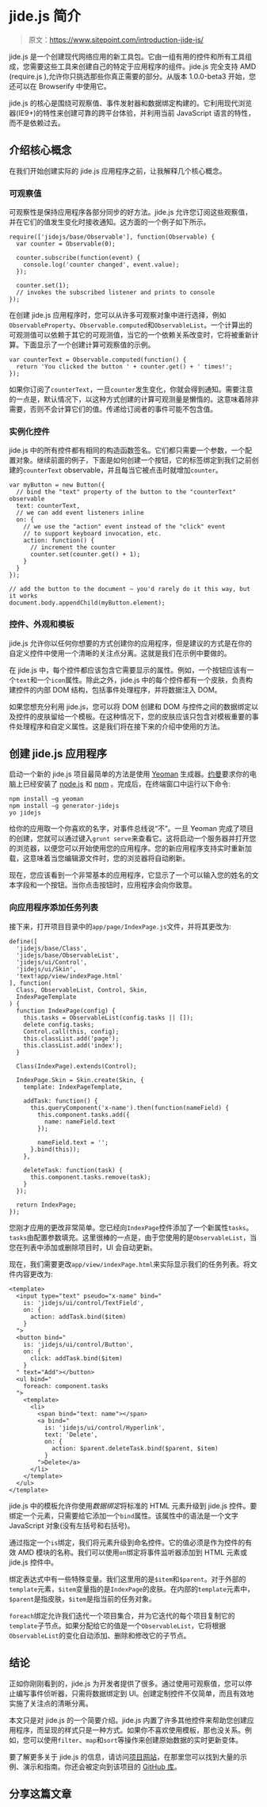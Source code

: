 # jide.js 简介

> 原文：<https://www.sitepoint.com/introduction-jide-js/>

jide.js 是一个创建现代网络应用的新工具包。它由一组有用的控件和所有工具组成，您需要这些工具来创建自己的特定于应用程序的组件。jide.js 完全支持 AMD (require.js ),允许你只挑选那些你真正需要的部分。从版本 1.0.0-beta3 开始，您还可以在 Browserify 中使用它。

jide.js 的核心是围绕可观察值、事件发射器和数据绑定构建的。它利用现代浏览器(IE9+)的特性来创建可靠的跨平台体验，并利用当前 JavaScript 语言的特性，而不是依赖过去。

## 介绍核心概念

在我们开始创建实际的 jide.js 应用程序之前，让我解释几个核心概念。

### 可观察值

可观察性是保持应用程序各部分同步的好方法。jide.js 允许您订阅这些观察值，并在它们的值发生变化时接收通知。这方面的一个例子如下所示。

```
require(['jidejs/base/Observable'], function(Observable) {
  var counter = Observable(0);

  counter.subscribe(function(event) {
    console.log('counter changed', event.value);
  });

  counter.set(1);
  // invokes the subscribed listener and prints to console
});
```

在创建 jide.js 应用程序时，您可以从许多可观察对象中进行选择，例如`ObservableProperty`、`Observable.computed`和`ObservableList`。一个计算出的可观测值可以依赖于其它的可观测值，当它的一个依赖关系改变时，它将被重新计算。下面显示了一个创建计算可观察值的示例。

```
var counterText = Observable.computed(function() {
  return 'You clicked the button ' + counter.get() + ' times!';
});
```

如果你订阅了`counterText`，一旦`counter`发生变化，你就会得到通知。需要注意的一点是，默认情况下，以这种方式创建的计算可观测量是懒惰的。这意味着除非需要，否则不会计算它们的值。传递给订阅者的事件可能不包含值。

### 实例化控件

jide.js 中的所有控件都有相同的构造函数签名。它们都只需要一个参数，一个配置对象。继续前面的例子，下面是如何创建一个按钮，它的标签绑定到我们之前创建的`counterText` observable，并且每当它被点击时就增加`counter`。

```
var myButton = new Button({
  // bind the "text" property of the button to the "counterText" observable
  text: counterText,
  // we can add event listeners inline
  on: {
    // we use the "action" event instead of the "click" event
    // to support keyboard invocation, etc.
    action: function() {
      // increment the counter
      counter.set(counter.get() + 1);
    }
  }
});

// add the button to the document – you'd rarely do it this way, but it works
document.body.appendChild(myButton.element);
```

### 控件、外观和模板

jide.js 允许你以任何你想要的方式创建你的应用程序，但是建议的方式是在你的自定义控件中使用一个清晰的关注点分离。这就是我们在示例中要做的。

在 jide.js 中，每个控件都应该包含它需要显示的属性。例如，一个按钮应该有一个`text`和一个`icon`属性。除此之外，jide.js 中的每个控件都有一个皮肤，负责构建控件的内部 DOM 结构，包括事件处理程序，并将数据注入 DOM。

如果您想充分利用 jide.js，您可以将 DOM 创建和 DOM 与控件之间的数据绑定以及控件的皮肤留给一个模板。在这种情况下，您的皮肤应该只包含对模板重要的事件处理程序和自定义属性。这是我们将在接下来的介绍中使用的方法。

## 创建 jide.js 应用程序

启动一个新的 jide.js 项目最简单的方法是使用 [Yeoman](http://yeoman.io) 生成器。[约曼](http://yeoman.io)要求你的电脑上已经安装了 [node.js](http://nodejs.org) 和 [npm](http://npmjs.org) 。完成后，在终端窗口中运行以下命令:

```
npm install –g yeoman
npm install –g generator-jidejs
yo jidejs
```

给你的应用取一个你喜欢的名字，对事件总线说“不”。一旦 Yeoman 完成了项目的创建，您就可以通过键入`grunt serve`来查看它。这将启动一个服务器并打开您的浏览器，以便您可以开始使用您的应用程序。您的新应用程序支持实时重新加载，这意味着当您编辑源文件时，您的浏览器将自动刷新。

现在，您应该看到一个非常基本的应用程序，它显示了一个可以输入您的姓名的文本字段和一个按钮。当你点击按钮时，应用程序会向你致意。

### 向应用程序添加任务列表

接下来，打开项目目录中的`app/page/IndexPage.js`文件，并将其更改为:

```
define([
  'jidejs/base/Class',
  'jidejs/base/ObservableList',
  'jidejs/ui/Control',
  'jidejs/ui/Skin',
  'text!app/view/indexPage.html'
], function(
  Class, ObservableList, Control, Skin,
  IndexPageTemplate
) {
  function IndexPage(config) {
    this.tasks = ObservableList(config.tasks || []);
    delete config.tasks;
    Control.call(this, config);
    this.classList.add('page');
    this.classList.add('index');
  }

  Class(IndexPage).extends(Control);

  IndexPage.Skin = Skin.create(Skin, {
    template: IndexPageTemplate,

    addTask: function() {
      this.queryComponent('x-name').then(function(nameField) {
        this.component.tasks.add({
          name: nameField.text
        });

        nameField.text = '';
      }.bind(this));
    },

    deleteTask: function(task) {
      this.component.tasks.remove(task);
    }
  });

  return IndexPage;
});
```

您刚才应用的更改非常简单。您已经向`IndexPage`控件添加了一个新属性`tasks`。`tasks`由配置参数填充。这里很棒的一点是，由于您使用的是`ObservableList`，当您在列表中添加或删除项目时，UI 会自动更新。

现在，我们需要更改`app/view/indexPage.html`来实际显示我们的任务列表。将文件内容更改为:

```
<template>
  <input type="text" pseudo="x-name" bind="
    is: 'jidejs/ui/control/TextField',
    on: {
      action: addTask.bind($item)
    }
  ">
  <button bind="
    is: 'jidejs/ui/control/Button',
    on: {
      click: addTask.bind($item)
    }
  " text="Add"></button>
  <ul bind="
    foreach: component.tasks
  ">
    <template>
      <li>
        <span bind="text: name"></span>
        <a bind="
          is: 'jidejs/ui/control/Hyperlink',
          text: 'Delete',
          on: {
            action: $parent.deleteTask.bind($parent, $item)
          }
        ">Delete</a>
      </li>
    </template>
  </ul>
</template>
```

jide.js 中的模板允许你使用*数据绑定*将标准的 HTML 元素升级到 jide.js 控件。要绑定一个元素，只需要给它添加一个`bind`属性。该属性中的语法是一个文字 JavaScript 对象(没有左括号和右括号)。

通过指定一个`is`绑定，我们将元素升级到命名控件。它的值必须是作为控件的有效 AMD 模块的名称。我们可以使用`on`绑定将事件监听器添加到 HTML 元素或 jide.js 控件中。

绑定表达式中有一些特殊变量。我们这里用的是`$item`和`$parent`。对于外部的`template`元素，`$item`变量指的是`IndexPage`的皮肤。在内部的`template`元素中，`$parent`是指皮肤，`$item`是指当前的任务对象。

`foreach`绑定允许我们迭代一个项目集合，并为它迭代的每个项目复制它的`template`子节点。如果分配给它的值是一个`ObservableList`，它将根据`ObservableList`的变化自动添加、删除和修改它的子节点。

## 结论

正如你刚刚看到的，jide.js 为开发者提供了很多。通过使用可观察值，您可以停止编写事件侦听器，只需将数据绑定到 UI。创建定制控件不仅简单，而且有效地实施了关注点的清晰分离。

本文只是对 jide.js 的一个简要介绍。jide.js 内置了许多其他控件来帮助您创建应用程序，而呈现的样式只是一种方式。如果你不喜欢使用模板，那也没关系。例如，您可以使用`filter`、`map`和`sort`等操作来创建原始数据的实时更新变体。

要了解更多关于 jide.js 的信息，请访问[项目网站](http://js.jidesoft.com)，在那里您可以找到大量的示例、演示和指南。你还会被定向到该项目的 [GitHub 库](https://github.com/jidesoft/jidejs)。

## 分享这篇文章